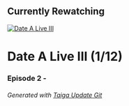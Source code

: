 ﻿
## Currently Rewatching

[![Date A Live III](https://s4.anilist.co/file/anilistcdn/media/anime/cover/medium/nx100722-M5nXzDkuGOLC.png)](https://anilist.co/anime/100722)

# Date A Live III (1/12)

### Episode 2 - 

###### *Generated with [Taiga Update Git](https://github.com/nike4613/taiga-update-git)*